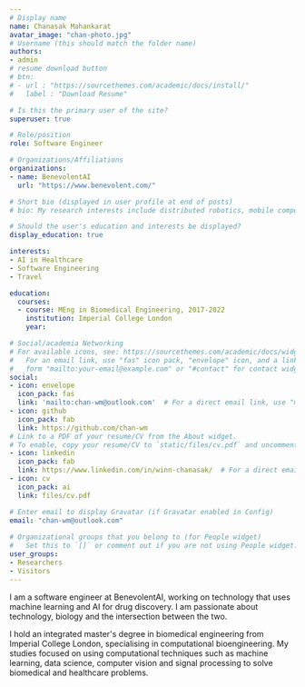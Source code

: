 ```yaml
---
# Display name
name: Chanasak Mahankarat
avatar_image: "chan-photo.jpg"
# Username (this should match the folder name)
authors:
- admin
# resume download button
# btn:
# - url : "https://sourcethemes.com/academic/docs/install/"
#   label : "Download Resume"

# Is this the primary user of the site?
superuser: true

# Role/position
role: Software Engineer

# Organizations/Affiliations
organizations:
- name: BenevolentAI
  url: "https://www.benevolent.com/"

# Short bio (displayed in user profile at end of posts)
# bio: My research interests include distributed robotics, mobile computing and programmable matter.

# Should the user's education and interests be displayed?
display_education: true

interests:
- AI in Healthcare
- Software Engineering
- Travel

education:
  courses:
  - course: MEng in Biomedical Engineering, 2017-2022
    institution: Imperial College London
    year:

# Social/academia Networking
# For available icons, see: https://sourcethemes.com/academic/docs/widgets/#icons
#   For an email link, use "fas" icon pack, "envelope" icon, and a link in the
#   form "mailto:your-email@example.com" or "#contact" for contact widget.
social:
- icon: envelope
  icon_pack: fas
  link: 'mailto:chan-wm@outlook.com'  # For a direct email link, use "mailto:test@example.org".
- icon: github
  icon_pack: fab
  link: https://github.com/chan-wm
# Link to a PDF of your resume/CV from the About widget.
# To enable, copy your resume/CV to `static/files/cv.pdf` and uncomment the lines below.  
- icon: linkedin
  icon_pack: fab
  link: https://www.linkedin.com/in/winn-chanasak/  # For a direct email link, use "mailto:test@example.org".
- icon: cv
  icon_pack: ai
  link: files/cv.pdf

# Enter email to display Gravatar (if Gravatar enabled in Config)
email: "chan-wm@outlook.com"
  
# Organizational groups that you belong to (for People widget)
#   Set this to `[]` or comment out if you are not using People widget.  
user_groups:
- Researchers
- Visitors
---
```


I am a software engineer at BenevolentAI, working on technology that uses machine learning and AI for drug discovery. I am passionate about technology, biology and the intersection between the two.

I hold an integrated master's degree in biomedical engineering from Imperial College London, specialising in computational bioengineering. My studies focused on using computational techniques such as machine learning, data science, computer vision and signal processing to solve biomedical and healthcare problems.
